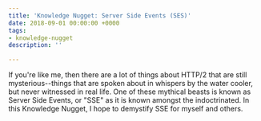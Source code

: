 ```yaml
---
title: 'Knowledge Nugget: Server Side Events (SES)'
date: 2018-09-01 00:00:00 +0000
tags:
- knowledge-nugget
description: ''

---
```

If you're like me, then there are a lot of things about HTTP/2 that are still mysterious--things that are spoken about in whispers by the water cooler, but never witnessed in real life. One of these mythical beasts is known as Server Side Events, or "SSE" as it is known amongst the indoctrinated. In this Knowledge Nugget, I hope to demystify SSE for myself and others.